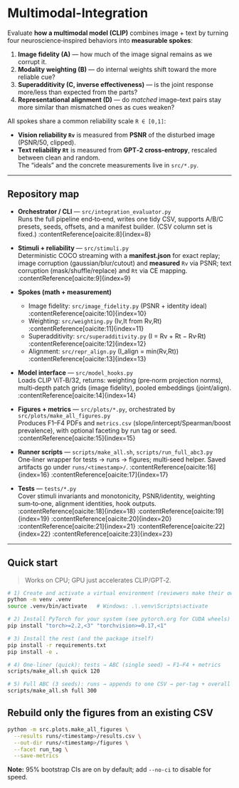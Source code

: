 # Multimodal-Integration

Evaluate **how a multimodal model (CLIP)** combines image + text by turning four neuroscience‑inspired behaviors into **measurable spokes**:

1. **Image fidelity (A)** — how much of the image signal remains as we corrupt it.  
2. **Modality weighting (B)** — do internal weights shift toward the more reliable cue?  
3. **Superadditivity (C, inverse effectiveness)** — is the joint response more/less than expected from the parts?  
4. **Representational alignment (D)** — do *matched* image–text pairs stay more similar than mismatched ones as cues weaken?

All spokes share a common reliability scale `R ∈ [0,1]`:  
- **Vision reliability `Rv`** is measured from **PSNR** of the disturbed image (PSNR/50, clipped).  
- **Text reliability `Rt`** is measured from **GPT‑2 cross‑entropy**, rescaled between clean and random.  
The “ideals” and the concrete measurements live in `src/*.py`.

---

## Repository map

- **Orchestrator / CLI** — `src/integration_evaluator.py`  
  Runs the full pipeline end‑to‑end, writes one tidy CSV, supports A/B/C presets, seeds, offsets, and a manifest builder. (CSV column set is fixed.) :contentReference[oaicite:8]{index=8}

- **Stimuli + reliability** — `src/stimuli.py`  
  Deterministic COCO streaming with a **manifest.json** for exact replay; image corruption (gaussian/blur/cutout) and **measured** `Rv` via PSNR; text corruption (mask/shuffle/replace) and `Rt` via CE mapping. :contentReference[oaicite:9]{index=9}

- **Spokes (math + measurement)**  
  - Image fidelity: `src/image_fidelity.py` (PSNR + identity ideal) :contentReference[oaicite:10]{index=10}  
  - Weighting: `src/weighting.py` (Iv,It from Rv,Rt) :contentReference[oaicite:11]{index=11}  
  - Superadditivity: `src/superadditivity.py` (I = Rv + Rt − Rv·Rt) :contentReference[oaicite:12]{index=12}  
  - Alignment: `src/repr_align.py` (I_align = min(Rv,Rt)) :contentReference[oaicite:13]{index=13}

- **Model interface** — `src/model_hooks.py`  
  Loads CLIP ViT‑B/32, returns: weighting (pre‑norm projection norms), multi‑depth patch grids (image fidelity), pooled embeddings (joint/align). :contentReference[oaicite:14]{index=14}

- **Figures + metrics** — `src/plots/*.py`, orchestrated by `src/plots/make_all_figures.py`  
  Produces F1–F4 PDFs and `metrics.csv` (slope/intercept/Spearman/boost prevalence), with optional faceting by run tag or seed. :contentReference[oaicite:15]{index=15}

- **Runner scripts** — `scripts/make_all.sh`, `scripts/run_full_abc3.py`  
  One‑liner wrapper for tests → runs → figures; multi‑seed helper. Saved artifacts go under `runs/<timestamp>/`. :contentReference[oaicite:16]{index=16} :contentReference[oaicite:17]{index=17}

- **Tests** — `tests/*.py`  
  Cover stimuli invariants and monotonicity, PSNR/identity, weighting sum‑to‑one, alignment identities, hook outputs. :contentReference[oaicite:18]{index=18} :contentReference[oaicite:19]{index=19} :contentReference[oaicite:20]{index=20} :contentReference[oaicite:21]{index=21} :contentReference[oaicite:22]{index=22} :contentReference[oaicite:23]{index=23}

---

## Quick start

> Works on CPU; GPU just accelerates CLIP/GPT‑2.

```bash
# 1) Create and activate a virtual environment (reviewers make their own)
python -m venv .venv
source .venv/bin/activate   # Windows: .\.venv\Scripts\activate

# 2) Install PyTorch for your system (see pytorch.org for CUDA wheels)
pip install "torch>=2.2,<3" "torchvision>=0.17,<1"

# 3) Install the rest (and the package itself)
pip install -r requirements.txt
pip install -e .

# 4) One-liner (quick): tests → ABC (single seed) → F1–F4 + metrics
scripts/make_all.sh quick 120

# 5) Full ABC (3 seeds): runs → appends to one CSV → per-tag + overall figures
scripts/make_all.sh full 300
```


## Rebuild only the figures from an existing CSV
```bash
python -m src.plots.make_all_figures \
  --results runs/<timestamp>/results.csv \
  --out-dir runs/<timestamp>/figures \
  --facet run_tag \
  --save-metrics
```

**Note:** 95% bootstrap CIs are on by default; add `--no-ci` to disable for speed.
